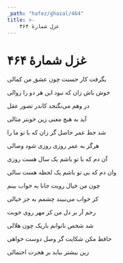 ```yaml
---
_path: "hafez/ghazal/464"
title: >-
    غزل شمارهٔ ۴۶۴
---
```

# غزل شمارهٔ ۴۶۴

<div class="b" id="bn1"><div class="m1"><p>بگرفت کار حسنت چون عشق من کمالی</p></div>
<div class="m2"><p>خوش باش زان که نبود این هر دو را زوالی</p></div></div>
<div class="b" id="bn2"><div class="m1"><p>در وهم می‌نگنجد کاندر تصور عقل</p></div>
<div class="m2"><p>آید به هیچ معنی زین خوبتر مثالی</p></div></div>
<div class="b" id="bn3"><div class="m1"><p>شد حظ عمر حاصل گر زان که با تو ما را</p></div>
<div class="m2"><p>هرگز به عمر روزی روزی شود وصالی</p></div></div>
<div class="b" id="bn4"><div class="m1"><p>آن دم که با تو باشم یک سال هست روزی</p></div>
<div class="m2"><p>وان دم که بی تو باشم یک لحظه هست سالی</p></div></div>
<div class="b" id="bn5"><div class="m1"><p>چون من خیال رویت جانا به خواب بینم</p></div>
<div class="m2"><p>کز خواب می‌نبیند چشمم به جز خیالی</p></div></div>
<div class="b" id="bn6"><div class="m1"><p>رحم آر بر دل من کز مهر روی خوبت</p></div>
<div class="m2"><p>شد شخص ناتوانم باریک چون هلالی</p></div></div>
<div class="b" id="bn7"><div class="m1"><p>حافظ مکن شکایت گر وصل دوست خواهی</p></div>
<div class="m2"><p>زین بیشتر بباید بر هجرت احتمالی</p></div></div>
